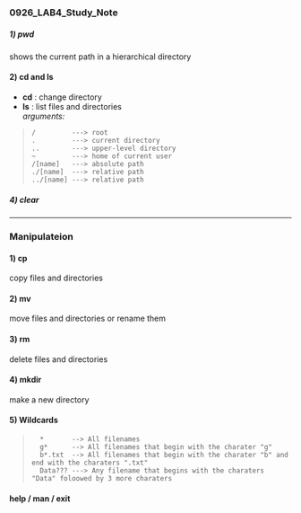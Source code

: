 ### 0926_LAB4_Study_Note


##### 1) pwd
  shows the current path in a hierarchical directory
  
#### 2) cd and ls
 * **cd** : change directory  
 * **ls** : list files and directories   
          *arguments:*  
 

 >     /         ---> root        
 >     .         ---> current directory      
 >     ..        ---> upper-level directory     
 >     ~         ---> home of current user     
 >     /[name]   ---> absolute path    
 >     ./[name]  ---> relative path      
 >     ../[name] ---> relative path      
 
              
              
##### 4) clear  


----

### Manipulateion  



#### 1) cp    
  copy files and directories   
  
  
  
  
#### 2) mv  
  move files and directories or rename them
  
 
  
#### 3) rm  
  delete files and directories 
  
  
  
  
#### 4) mkdir
  make a new directory  
  
  
  
  
#### 5) Wildcards  
  >       *       --> All filenames    
  >       g*      --> All filenames that begin with the charater "g"   
  >       b*.txt  --> All filenames that begin with the charater "b" and end with the charaters ".txt"
  >       Data??? ---> Any filename that begins with the charaters "Data" foloowed by 3 more charaters   
  
  
  
  
#### help  / man / exit


              
            
  
  
